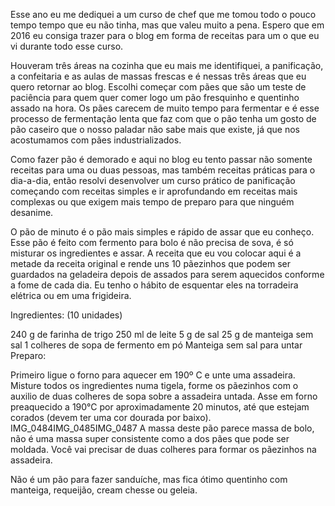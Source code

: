 Esse ano eu me dediquei a um curso de chef que me tomou todo o pouco tempo tempo que eu não tinha, mas que valeu muito a pena. Espero que em 2016 eu consiga trazer para o blog em forma de receitas para um o que eu vi durante todo esse curso.

Houveram três áreas na cozinha que eu mais me identifiquei, a panificação, a confeitaria e as aulas de massas frescas e é nessas três áreas que eu quero retornar ao blog. Escolhi começar com pães que são um teste de paciência para quem quer comer logo um pão fresquinho e quentinho assado na hora. Os pães carecem de muito tempo para fermentar e é esse processo de fermentação lenta que faz com que o pão tenha um gosto de pão caseiro que o nosso paladar não sabe mais que existe, já que nos acostumamos com pães industrializados.

Como fazer pão é demorado e aqui no blog eu tento passar não somente receitas para uma ou duas pessoas, mas também receitas práticas para o dia-a-dia, então resolvi desenvolver um curso prático de panificação começando com receitas simples e ir aprofundando em receitas mais complexas ou que exigem mais tempo de preparo para que ninguém desanime.

O pão de minuto é o pão mais simples e rápido de assar que eu conheço. Esse pão é feito com fermento para bolo é não precisa de sova, é só misturar os ingredientes e assar. A receita que eu vou colocar aqui é a metade da receita original e rende uns 10 pãezinhos que podem ser guardados na geladeira depois de assados para serem aquecidos conforme a fome de cada dia. Eu tenho o hábito de esquentar eles na torradeira elétrica ou em uma frigideira.

Ingredientes: (10 unidades)

240 g de farinha de trigo
250 ml de leite
5 g de sal
25 g de manteiga sem sal
1 colheres de sopa de fermento em pó
Manteiga sem sal para untar
Preparo:

Primeiro ligue o forno para aquecer em 190º C e unte uma assadeira.
Misture todos os ingredientes numa tigela, forme os pãezinhos com o auxilio de duas colheres de sopa sobre a assadeira untada.
Asse em forno preaquecido a 190°C por aproximadamente 20 minutos, até que estejam corados (devem ter uma cor dourada por baixo).
IMG_0484IMG_0485IMG_0487
A massa deste pão parece massa de bolo, não é uma massa super consistente como a dos pães que pode ser moldada. Você vai precisar de duas colheres para formar os pãezinhos na assadeira.

Não é um pão para fazer sanduíche, mas fica ótimo quentinho com manteiga, requeijão, cream chesse ou geleia.